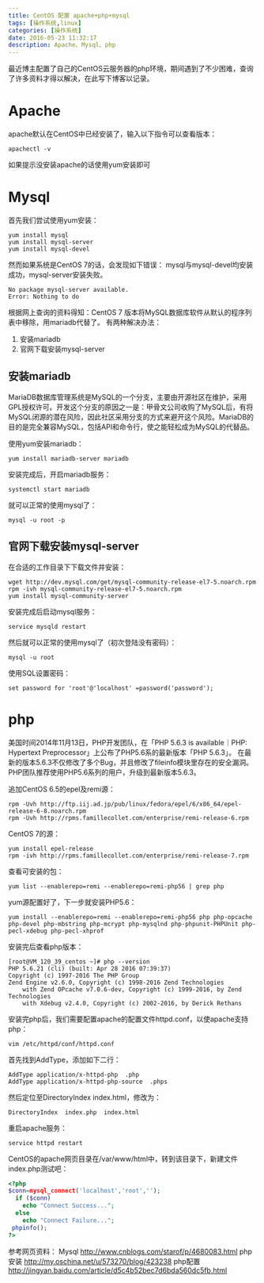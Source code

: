 ```yaml
---
title: CentOS 配置 apache+php+mysql
tags: [操作系统,linux]
categories: [操作系统]
date: 2016-05-23 11:32:17
description: Apache、Mysql、php
---
```

最近博主配置了自己的CentOS云服务器的php环境，期间遇到了不少困难，查询了许多资料才得以解决，在此写下博客以记录。

# Apache

apache默认在CentOS中已经安装了，输入以下指令可以查看版本：
```
apachectl -v
```

如果提示没安装apache的话使用yum安装即可

# Mysql

首先我们尝试使用yum安装：
```
yum install mysql
yum install mysql-server
yum install mysql-devel
```

然而如果系统是CentOS 7的话，会发现如下错误：
mysql与mysql-devel均安装成功，mysql-server安装失败。
```
No package mysql-server available.
Error: Nothing to do
```

根据网上查询的资料得知：CentOS 7 版本将MySQL数据库软件从默认的程序列表中移除，用mariadb代替了。
有两种解决办法：
1. 安装mariadb
2. 官网下载安装mysql-server

## 安装mariadb

MariaDB数据库管理系统是MySQL的一个分支，主要由开源社区在维护，采用GPL授权许可。开发这个分支的原因之一是：甲骨文公司收购了MySQL后，有将MySQL闭源的潜在风险，因此社区采用分支的方式来避开这个风险。MariaDB的目的是完全兼容MySQL，包括API和命令行，使之能轻松成为MySQL的代替品。

使用yum安装mariadb：
```
yum install mariadb-server mariadb
```

安装完成后，开启mariadb服务：
```
systemctl start mariadb
```

就可以正常的使用mysql了：
```
mysql -u root -p
```

## 官网下载安装mysql-server

在合适的工作目录下下载文件并安装：
```
wget http://dev.mysql.com/get/mysql-community-release-el7-5.noarch.rpm
rpm -ivh mysql-community-release-el7-5.noarch.rpm
yum install mysql-community-server
```

安装完成后启动mysql服务：
```
service mysqld restart
```

然后就可以正常的使用mysql了（初次登陆没有密码）：
```
mysql -u root
```

使用SQL设置密码：
```
set password for 'root'@'localhost' =password('password');
```

# php

美国时间2014年11月13日，PHP开发团队，在「PHP 5.6.3 is available｜PHP: Hypertext Preprocessor」上公布了PHP5.6系的最新版本「PHP 5.6.3」。
在最新的版本5.6.3不仅修改了多个Bug，并且修改了fileinfo模块里存在的安全漏洞。
PHP团队推荐使用PHP5.6系列的用户，升级到最新版本5.6.3。

追加CentOS 6.5的epel及remi源：
```
rpm -Uvh http://ftp.iij.ad.jp/pub/linux/fedora/epel/6/x86_64/epel-release-6-8.noarch.rpm
rpm -Uvh http://rpms.famillecollet.com/enterprise/remi-release-6.rpm
```

CentOS 7的源：
```
yum install epel-release
rpm -ivh http://rpms.famillecollet.com/enterprise/remi-release-7.rpm
```

查看可安装的包：
```
yum list --enablerepo=remi --enablerepo=remi-php56 | grep php
```

yum源配置好了，下一步就安装PHP5.6：
```
yum install --enablerepo=remi --enablerepo=remi-php56 php php-opcache php-devel php-mbstring php-mcrypt php-mysqlnd php-phpunit-PHPUnit php-pecl-xdebug php-pecl-xhprof
```

安装完后查看php版本：
```
[root@VM_120_39_centos ~]# php --version
PHP 5.6.21 (cli) (built: Apr 28 2016 07:39:37)
Copyright (c) 1997-2016 The PHP Group
Zend Engine v2.6.0, Copyright (c) 1998-2016 Zend Technologies
    with Zend OPcache v7.0.6-dev, Copyright (c) 1999-2016, by Zend Technologies
    with Xdebug v2.4.0, Copyright (c) 2002-2016, by Derick Rethans
```

安装完php后，我们需要配置apache的配置文件httpd.conf，以使apache支持php：
```
vim /etc/httpd/conf/httpd.conf
```

首先找到AddType，添加如下二行：
```
AddType application/x-httpd-php  .php
AddType application/x-httpd-php-source  .phps
```

然后定位至DirectoryIndex index.html，修改为：
```
DirectoryIndex  index.php  index.html
```

重启apache服务：
```
service httpd restart
```

CentOS的apache网页目录在/var/www/html中，转到该目录下，新建文件index.php测试吧：
```php
<?php
$conn=mysql_connect('localhost','root','');
  if ($conn)
    echo "Connect Success...";
  else
    echo "Connect Failure...";
 phpinfo();
?>
```

参考网页资料：
Mysql
http://www.cnblogs.com/starof/p/4680083.html
php安装
http://my.oschina.net/u/573270/blog/423238
php配置
http://jingyan.baidu.com/article/d5c4b52bec7d6bda560dc5fb.html